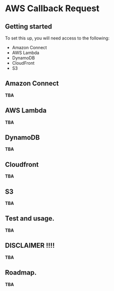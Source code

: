 # AWS Callback Request

## Getting started

To set this up, you will need access to the following: 
- Amazon Connect
- AWS Lambda
- DynamoDB
- CloudFront
- S3

## Amazon Connect

**TBA**

## AWS Lambda

**TBA**

## DynamoDB

**TBA**

## Cloudfront

**TBA**

## S3

**TBA**

## Test and usage.

**TBA**

## DISCLAIMER !!!!

**TBA**

## Roadmap.

**TBA**
